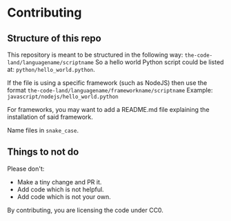 # Contributing
## Structure of this repo
This repository is meant to be structured in the following way:
`the-code-land/languagename/scriptname`
So a hello world Python script could be listed at:
`python/hello_world.python`.

If the file is using a specific framework (such as NodeJS) then use the format `the-code-land/languagename/frameworkname/scriptname`
Example: `javascript/nodejs/hello_world.python`

For frameworks, you may want to add a README.md file explaining the installation of said framework.

Name files in `snake_case`.

## Things to not do
Please don't:
- Make a tiny change and PR it.
- Add code which is not helpful.
- Add code which is not your own.

By contributing, you are licensing the code under CC0.
